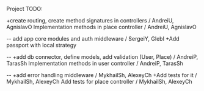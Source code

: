 Project TODO:

+create routing, create method signatures in controllers / AndreiU, AgnislavO
Implementation methods in place controller / AndreiU, AgnislavO

--
add app core modules and auth middleware / SergeiY, GlebI
 +Add passport with local strategy

--
+add db connector, define models, add validation (User, Place) / AndreiP, TarasSh
Implementation methods in user controller / AndreiP, TarasSh

--
+add error handling middleware / MykhailSh, AlexeyCh
+Add tests for it / MykhailSh, AlexeyCh
Add tests for place controller / MykhailSh, AlexeyCh